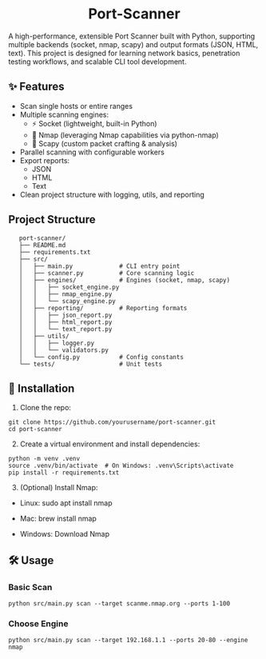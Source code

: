 <h1 align="center">Port-Scanner</h1>

A high-performance, extensible Port Scanner built with Python, supporting multiple backends (socket, nmap, scapy) and output formats (JSON, HTML, text).
This project is designed for learning network basics, penetration testing workflows, and scalable CLI tool development.


## ✨ Features

 - Scan single hosts or entire ranges
 - Multiple scanning engines:
   - ⚡ Socket (lightweight, built-in Python)
   - 📡 Nmap (leveraging Nmap capabilities via python-nmap)
   - 🔬 Scapy (custom packet crafting & analysis)
 - Parallel scanning with configurable workers
 - Export reports:
   - JSON
   - HTML
   - Text
 - Clean project structure with logging, utils, and reporting


## Project Structure

       port-scanner/
       ├── README.md
       ├── requirements.txt
       ├── src/
       │   ├── main.py             # CLI entry point
       │   ├── scanner.py          # Core scanning logic
       │   ├── engines/            # Engines (socket, nmap, scapy)
       │   │   ├── socket_engine.py
       │   │   ├── nmap_engine.py
       │   │   └── scapy_engine.py
       │   ├── reporting/          # Reporting formats
       │   │   ├── json_report.py
       │   │   ├── html_report.py
       │   │   └── text_report.py
       │   ├── utils/
       │   │   ├── logger.py
       │   │   └── validators.py
       │   └── config.py           # Config constants
       └── tests/                  # Unit tests


## 🚀 Installation

1. Clone the repo:
```
git clone https://github.com/yourusername/port-scanner.git
cd port-scanner
```

2. Create a virtual environment and install dependencies:
```
python -m venv .venv
source .venv/bin/activate  # On Windows: .venv\Scripts\activate
pip install -r requirements.txt
```

3. (Optional) Install Nmap:

 - Linux: sudo apt install nmap

 - Mac: brew install nmap

 - Windows: Download Nmap


## 🛠 Usage
### Basic Scan
```
python src/main.py scan --target scanme.nmap.org --ports 1-100
```
### Choose Engine
```
python src/main.py scan --target 192.168.1.1 --ports 20-80 --engine nmap
```
